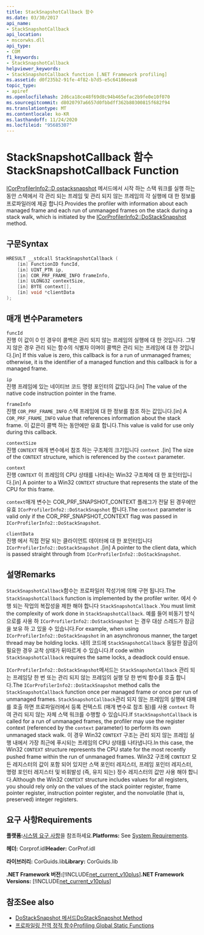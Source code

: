 ```yaml
---
title: StackSnapshotCallback 함수
ms.date: 03/30/2017
api_name:
- StackSnapshotCallback
api_location:
- mscorwks.dll
api_type:
- COM
f1_keywords:
- StackSnapshotCallback
helpviewer_keywords:
- StackSnapshotCallback function [.NET Framework profiling]
ms.assetid: d0f235b2-91fe-4f82-b7d5-e5c64186eea8
topic_type:
- apiref
ms.openlocfilehash: 2d6ca18ce48f69d8c94b465efac2b9fe0e10f070
ms.sourcegitcommit: d8020797a6657d0fbbdff362b80300815f682f94
ms.translationtype: MT
ms.contentlocale: ko-KR
ms.lasthandoff: 11/24/2020
ms.locfileid: "95685307"
---
```

# <a name="stacksnapshotcallback-function"></a><span data-ttu-id="3154b-102">StackSnapshotCallback 함수</span><span class="sxs-lookup"><span data-stu-id="3154b-102">StackSnapshotCallback Function</span></span>

<span data-ttu-id="3154b-103">[ICorProfilerInfo2::D ostacksnapshot](icorprofilerinfo2-dostacksnapshot-method.md) 메서드에서 시작 하는 스택 워크를 실행 하는 동안 스택에서 각 관리 되는 프레임 및 관리 되지 않는 프레임의 각 실행에 대 한 정보를 프로파일러에 제공 합니다.</span><span class="sxs-lookup"><span data-stu-id="3154b-103">Provides the profiler with information about each managed frame and each run of unmanaged frames on the stack during a stack walk, which is initiated by the [ICorProfilerInfo2::DoStackSnapshot](icorprofilerinfo2-dostacksnapshot-method.md) method.</span></span>  
  
## <a name="syntax"></a><span data-ttu-id="3154b-104">구문</span><span class="sxs-lookup"><span data-stu-id="3154b-104">Syntax</span></span>  
  
```cpp  
HRESULT __stdcall StackSnapshotCallback (  
    [in] FunctionID funcId,  
    [in] UINT_PTR ip,  
    [in] COR_PRF_FRAME_INFO frameInfo,  
    [in] ULONG32 contextSize,  
    [in] BYTE context[],  
    [in] void *clientData  
);  
```  
  
## <a name="parameters"></a><span data-ttu-id="3154b-105">매개 변수</span><span class="sxs-lookup"><span data-stu-id="3154b-105">Parameters</span></span>  

 `funcId`  
 <span data-ttu-id="3154b-106">진행 이 값이 0 인 경우이 콜백은 관리 되지 않는 프레임의 실행에 대 한 것입니다. 그렇지 않은 경우 관리 되는 함수의 식별자 이며이 콜백은 관리 되는 프레임에 대 한 것입니다.</span><span class="sxs-lookup"><span data-stu-id="3154b-106">[in] If this value is zero, this callback is for a run of unmanaged frames; otherwise, it is the identifier of a managed function and this callback is for a managed frame.</span></span>  
  
 `ip`  
 <span data-ttu-id="3154b-107">진행 프레임에 있는 네이티브 코드 명령 포인터의 값입니다.</span><span class="sxs-lookup"><span data-stu-id="3154b-107">[in] The value of the native code instruction pointer in the frame.</span></span>  
  
 `frameInfo`  
 <span data-ttu-id="3154b-108">진행 `COR_PRF_FRAME_INFO` 스택 프레임에 대 한 정보를 참조 하는 값입니다.</span><span class="sxs-lookup"><span data-stu-id="3154b-108">[in] A `COR_PRF_FRAME_INFO` value that references information about the stack frame.</span></span> <span data-ttu-id="3154b-109">이 값은이 콜백 하는 동안에만 유효 합니다.</span><span class="sxs-lookup"><span data-stu-id="3154b-109">This value is valid for use only during this callback.</span></span>  
  
 `contextSize`  
 <span data-ttu-id="3154b-110">진행 `CONTEXT` 매개 변수에서 참조 하는 구조체의 크기입니다 `context` .</span><span class="sxs-lookup"><span data-stu-id="3154b-110">[in] The size of the `CONTEXT` structure, which is referenced by the `context` parameter.</span></span>  
  
 `context`  
 <span data-ttu-id="3154b-111">진행 `CONTEXT` 이 프레임의 CPU 상태를 나타내는 Win32 구조체에 대 한 포인터입니다.</span><span class="sxs-lookup"><span data-stu-id="3154b-111">[in] A pointer to a Win32 `CONTEXT` structure that represents the state of the CPU for this frame.</span></span>  
  
 <span data-ttu-id="3154b-112">`context`매개 변수는 COR_PRF_SNAPSHOT_CONTEXT 플래그가 전달 된 경우에만 유효 `ICorProfilerInfo2::DoStackSnapshot` 합니다.</span><span class="sxs-lookup"><span data-stu-id="3154b-112">The `context` parameter is valid only if the COR_PRF_SNAPSHOT_CONTEXT flag was passed in `ICorProfilerInfo2::DoStackSnapshot`.</span></span>  
  
 `clientData`  
 <span data-ttu-id="3154b-113">진행 에서 직접 전달 되는 클라이언트 데이터에 대 한 포인터입니다 `ICorProfilerInfo2::DoStackSnapshot` .</span><span class="sxs-lookup"><span data-stu-id="3154b-113">[in] A pointer to the client data, which is passed straight through from `ICorProfilerInfo2::DoStackSnapshot`.</span></span>  
  
## <a name="remarks"></a><span data-ttu-id="3154b-114">설명</span><span class="sxs-lookup"><span data-stu-id="3154b-114">Remarks</span></span>  

 <span data-ttu-id="3154b-115">`StackSnapshotCallback`함수는 프로파일러 작성기에 의해 구현 됩니다.</span><span class="sxs-lookup"><span data-stu-id="3154b-115">The `StackSnapshotCallback` function is implemented by the profiler writer.</span></span> <span data-ttu-id="3154b-116">에서 수행 되는 작업의 복잡성을 제한 해야 합니다 `StackSnapshotCallback` .</span><span class="sxs-lookup"><span data-stu-id="3154b-116">You must limit the complexity of work done in `StackSnapshotCallback`.</span></span> <span data-ttu-id="3154b-117">예를 들어 비동기 방식으로를 사용 하 `ICorProfilerInfo2::DoStackSnapshot` 는 경우 대상 스레드가 잠금을 보유 하 고 있을 수 있습니다.</span><span class="sxs-lookup"><span data-stu-id="3154b-117">For example, when using `ICorProfilerInfo2::DoStackSnapshot` in an asynchronous manner, the target thread may be holding locks.</span></span> <span data-ttu-id="3154b-118">내의 코드에 `StackSnapshotCallback` 동일한 잠금이 필요한 경우 교착 상태가 뒤따르게 수 있습니다.</span><span class="sxs-lookup"><span data-stu-id="3154b-118">If code within `StackSnapshotCallback` requires the same locks, a deadlock could ensue.</span></span>  
  
 <span data-ttu-id="3154b-119">`ICorProfilerInfo2::DoStackSnapshot`메서드는 `StackSnapshotCallback` 관리 되는 프레임당 한 번 또는 관리 되지 않는 프레임의 실행 당 한 번씩 함수를 호출 합니다.</span><span class="sxs-lookup"><span data-stu-id="3154b-119">The `ICorProfilerInfo2::DoStackSnapshot` method calls the `StackSnapshotCallback` function once per managed frame or once per run of unmanaged frames.</span></span> <span data-ttu-id="3154b-120">`StackSnapshotCallback`관리 되지 않는 프레임의 실행에 대해를 호출 하면 프로파일러에서 등록 컨텍스트 (매개 변수로 참조 됨)를 사용 `context` 하 여 관리 되지 않는 자체 스택 워크를 수행할 수 있습니다.</span><span class="sxs-lookup"><span data-stu-id="3154b-120">If `StackSnapshotCallback` is called for a run of unmanaged frames, the profiler may use the register context (referenced by the `context` parameter) to perform its own unmanaged stack walk.</span></span> <span data-ttu-id="3154b-121">이 경우 Win32 `CONTEXT` 구조는 관리 되지 않는 프레임 실행 내에서 가장 최근에 푸시되는 프레임의 CPU 상태를 나타냅니다.</span><span class="sxs-lookup"><span data-stu-id="3154b-121">In this case, the Win32 `CONTEXT` structure represents the CPU state for the most recently pushed frame within the run of unmanaged frames.</span></span> <span data-ttu-id="3154b-122">Win32 구조에 `CONTEXT` 모든 레지스터의 값이 포함 되어 있지만 스택 포인터 레지스터, 프레임 포인터 레지스터, 명령 포인터 레지스터 및 비휘발성 (즉, 유지 되는) 정수 레지스터의 값만 사용 해야 합니다.</span><span class="sxs-lookup"><span data-stu-id="3154b-122">Although the Win32 `CONTEXT` structure includes values for all registers, you should rely only on the values of the stack pointer register, frame pointer register, instruction pointer register, and the nonvolatile (that is, preserved) integer registers.</span></span>  
  
## <a name="requirements"></a><span data-ttu-id="3154b-123">요구 사항</span><span class="sxs-lookup"><span data-stu-id="3154b-123">Requirements</span></span>  

 <span data-ttu-id="3154b-124">**플랫폼:**[시스템 요구 사항](../../get-started/system-requirements.md)을 참조하세요.</span><span class="sxs-lookup"><span data-stu-id="3154b-124">**Platforms:** See [System Requirements](../../get-started/system-requirements.md).</span></span>  
  
 <span data-ttu-id="3154b-125">**헤더:** Corprof.idl</span><span class="sxs-lookup"><span data-stu-id="3154b-125">**Header:** CorProf.idl</span></span>  
  
 <span data-ttu-id="3154b-126">**라이브러리:** CorGuids.lib</span><span class="sxs-lookup"><span data-stu-id="3154b-126">**Library:** CorGuids.lib</span></span>  
  
 <span data-ttu-id="3154b-127">**.NET Framework 버전:**[!INCLUDE[net_current_v10plus](../../../../includes/net-current-v10plus-md.md)]</span><span class="sxs-lookup"><span data-stu-id="3154b-127">**.NET Framework Versions:** [!INCLUDE[net_current_v10plus](../../../../includes/net-current-v10plus-md.md)]</span></span>  
  
## <a name="see-also"></a><span data-ttu-id="3154b-128">참조</span><span class="sxs-lookup"><span data-stu-id="3154b-128">See also</span></span>

- [<span data-ttu-id="3154b-129">DoStackSnapshot 메서드</span><span class="sxs-lookup"><span data-stu-id="3154b-129">DoStackSnapshot Method</span></span>](icorprofilerinfo2-dostacksnapshot-method.md)
- [<span data-ttu-id="3154b-130">프로파일링 전역 정적 함수</span><span class="sxs-lookup"><span data-stu-id="3154b-130">Profiling Global Static Functions</span></span>](profiling-global-static-functions.md)
